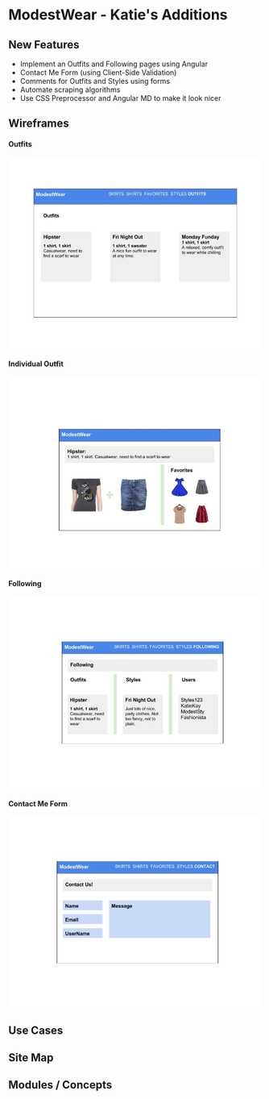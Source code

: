 # ModestWear - Katie's Additions

## New Features
- Implement an Outfits and Following pages using Angular
- Contact Me Form (using Client-Side Validation)
- Comments for Outfits and Styles using forms
- Automate scraping algorithms
- Use CSS Preprocessor and Angular MD to make it look nicer

## Wireframes

#### Outfits
![outfits page image](/documentation/OutfitsPage.jpg?raw=true "OutfitsPage")

#### Individual Outfit
![outfit page image](/documentation/IndivOutfitPage.jpg?raw=true "IndivOutfit")

#### Following
![following page image](/documentation/FollowingPage.jpg?raw=true "FollowingPage")

#### Contact Me Form
![contact page image](/documentation/ContactMe.jpg?raw=true "Contact")


## Use Cases

## Site Map

## Modules / Concepts